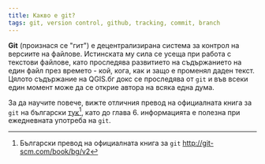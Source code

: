 ```yaml
---
title: Какво е git?
tags: git, version control, github, tracking, commit, branch
---
```


**Git** (произнася се "гит") е децентрализирана система за контрол на версиите на файлове. Истинската му сила се усеща при работа с текстови файлове, като проследява развитието на съдържанието на един файл през времето - кой, кога, как и защо е променял даден текст. Цялото съдържание на QGIS.бг докс се проследява от `git` и във всеки един момент може да се открие автора на всяка една дума.

За да научите повече, вижте отличния превод на официалната книга за `git` на български [тук](http://git-scm.com/book/bg/v2)[^git_scm_book], като до глава 6. информацията е полезна при ежедневната употреба на `git`.

[^git_scm_book]: Български превод на официалната книга за `git` http://git-scm.com/book/bg/v2
